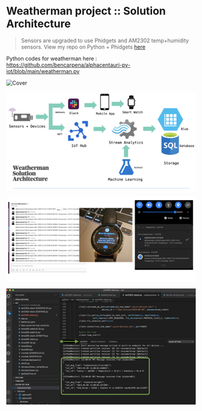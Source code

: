 # Weatherman project :: Solution Architecture
> Sensors are upgraded to use Phidgets and AM2302 temp+humidity sensors. View my repo on Python + Phidgets [here](https://github.com/bencarpena/phidgets/)

Python codes for weatherman here : https://github.com/bencarpena/alphacentauri-py-iot/blob/main/weatherman.py

![Cover](https://github.com/bencarpena/alphacentauri-py-iot/blob/main/iot-ot-solarch-splash.png)

![Solution Architecture](https://github.com/bencarpena/alphacentauri-py-iot/blob/main/weatherman-solarch.png)

![POC endpoints](https://github.com/bencarpena/alphacentauri-py-iot/blob/main/w-userendpoints.png)

![IOT Monitored](https://github.com/bencarpena/alphacentauri-py-iot/blob/main/iot-monitored.png)
